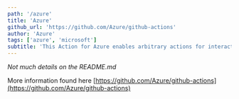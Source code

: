 ```yaml
---
path: '/azure'
title: 'Azure'
github_url: 'https://github.com/Azure/github-actions'
author: 'Azure'
tags: ['azure', 'microsoft']
subtitle: 'This Action for Azure enables arbitrary actions for interacting with Azure services via the az command-line client.'
---
```


_Not much details on the README.md_

More information found here [https://github.com/Azure/github-actions](https://github.com/Azure/github-actions)
